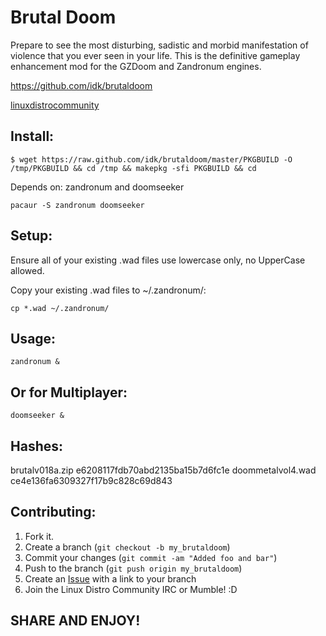 Brutal Doom
==========

Prepare to see the most disturbing, sadistic and morbid manifestation of violence that you ever seen in your life. This is the definitive gameplay enhancement mod for the GZDoom and Zandronum engines.

https://github.com/idk/brutaldoom

[linuxdistrocommunity][6]

Install:
--------
    $ wget https://raw.github.com/idk/brutaldoom/master/PKGBUILD -O /tmp/PKGBUILD && cd /tmp && makepkg -sfi PKGBUILD && cd

Depends on: zandronum and doomseeker

    pacaur -S zandronum doomseeker

Setup:
------

Ensure all of your existing .wad files use lowercase only, no UpperCase allowed.

Copy your existing .wad files to ~/.zandronum/:
    
    cp *.wad ~/.zandronum/

Usage:
------

    zandronum &

Or for Multiplayer:
-------------------

    doomseeker &


Hashes:
-------

brutalv018a.zip e6208117fdb70abd2135ba15b7d6fc1e
doommetalvol4.wad ce4e136fa6309327f17b9c828c69d843

Contributing:
-------------

1. Fork it.
2. Create a branch (`git checkout -b my_brutaldoom`)
3. Commit your changes (`git commit -am "Added foo and bar"`)
4. Push to the branch (`git push origin my_brutaldoom`)
5. Create an [Issue][7] with a link to your branch
6. Join the Linux Distro Community IRC or Mumble! :D

SHARE AND ENJOY!
----------------

[6]: http://www.linuxdistrocommunity.com
[7]: https://github.com/idk/brutaldoom/issues